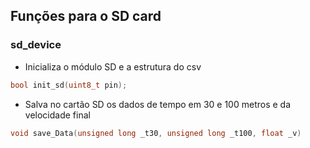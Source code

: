     
## Funções para o SD card

### sd_device

- Inicializa o módulo SD e a estrutura do csv
```c
bool init_sd(uint8_t pin);
```

- Salva no cartão SD os dados de tempo em 30 e 100 metros e da velocidade final
```c
void save_Data(unsigned long _t30, unsigned long _t100, float _v)
```
